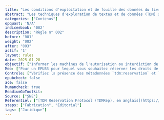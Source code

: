 ```yaml
---
title: "Les conditions d'exploitation et de fouille des données du livre sont indiquées" 
abstract: "Les techniques d'exploration de textes et de données (TDM) sont  utilisées par des entités privées et publiques pour analyser de grandes quantités de données, y compris des contenus protégés par le droit d'auteur comme les livres numériques. L'utilisation de ces techniques peut être soumise à différentes conditions juridiques, et leur exploitation en masse nécessite de pouvoir identifier rapidement les oeuvres pour lesquelles les techniques de TDM ne sont pas autorisées par les ayants droits."
categories: ["Contenus"]
opquast: 'N/A'
indiceebook: '002'
description: "Règle n° 002"
before: "001"
weight: "002"
after: "003"
actif: '1'
layout: rules
date: 2025-01-28
objectif: ["Informer les machines de l'autorisation ou interdiction de l'exploitation des données du livre par des techniques de TDM"]
Meo: ["Pour un EPUB3 pour lequel vous souhaitez réserver les droits de TDM, ajouter au fichier OPF la métadonnée `tdm:reservation`. Si vous disposez d'une licence qui peut-être consultée, vous pouvez en donner l'adresse avec la métadonnée `tdm:policy`. ","D'autres techniques existent pour les fichiers EPUB2 et PDF. Des exemples de mise en oeuvre sont disponibles sur la recommandation [TDM Reservation Protocol (TDMRep), en anglais](https://www.w3.org/community/reports/tdmrep/CG-FINAL-tdmrep-20240510/)","Pour lever toute ambiguïté et faire connaître votre politique aux humains autant qu'aux machines, il est conseillé d'ajouter une mention écrite de votre politique en matière de TDM à la page de copyright"]
Controle: ["Vérifiez la présence des métadonnées `tdm:reservation` et `tdm:policy` ainsi que la mention sur la page de copyright."]
epubcheck: false
ace: false
humancheck: true
ReadiumGoToolkit: 
Source: ["SNE"]
Referentiel: ["[TDM Reservation Protocol (TDMRep), en anglais](https://www.w3.org/community/reports/tdmrep/CG-FINAL-tdmrep-20240510/)"]
steps: ["Fabrication", "Éditorial"]
tags: ["Juridique"]
---
```

